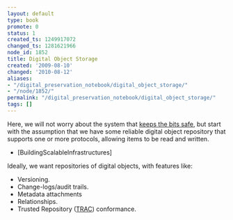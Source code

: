 ```yaml
---
layout: default
type: book
promote: 0
status: 1
created_ts: 1249917072
changed_ts: 1281621966
node_id: 1852
title: Digital Object Storage
created: '2009-08-10'
changed: '2010-08-12'
aliases:
- "/digital_preservation_notebook/digital_object_storage/"
- "/node/1852/"
permalink: "/digital_preservation_notebook/digital_object_storage/"
tags: []
---
```

Here, we will not worry about the system that [keeps the bits safe](/digital_preservation_notebook/bit_preservation), but start with the assumption that we have some reliable digital object repository that supports one or more protocols, allowing items to be read and written.
 
 * [BuildingScalableInfrastructures]

Ideally, we want repositories of digital objects, with features like:

 * Versioning.
 * Change-logs/audit trails.
 * Metadata attachments
 * Relationships.
 * Trusted Repository ([TRAC](http://www.crl.edu/content.asp?l1=13&l2=58&l3=162&l4=91)) conformance.

